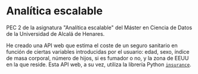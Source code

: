 # Analítica escalable

PEC 2 de la asignatura "Analítica escalable" del Máster en Ciencia de Datos de la Universidad de Alcalá de Henares.

He creado una API web que estima el coste de un seguro sanitario en función de ciertas variables introducidas por el usuario: edad, sexo, índice de masa corporal, número de hijos, si es fumador o no, y la zona de EEUU en la que reside. Esta API web, a su vez, utiliza la librería Python [`insurance`](https://pypi.org/project/insurance/0.0.5/). 
